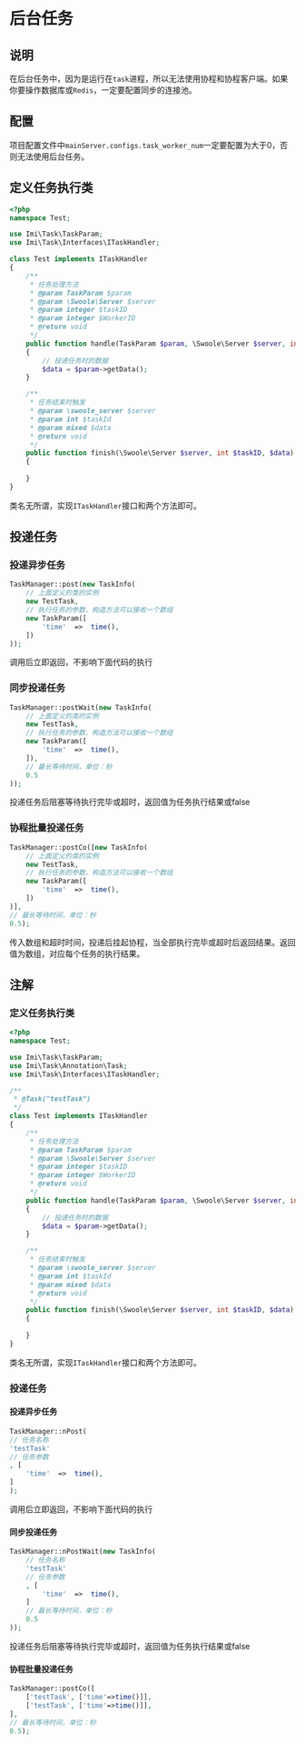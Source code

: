 # 后台任务

## 说明

在后台任务中，因为是运行在`task`进程，所以无法使用协程和协程客户端。如果你要操作数据库或`Redis`，一定要配置同步的连接池。

## 配置

项目配置文件中`mainServer.configs.task_worker_num`一定要配置为大于0，否则无法使用后台任务。

## 定义任务执行类

```php
<?php
namespace Test;

use Imi\Task\TaskParam;
use Imi\Task\Interfaces\ITaskHandler;

class Test implements ITaskHandler
{
	/**
	 * 任务处理方法
	 * @param TaskParam $param
	 * @param \Swoole\Server $server
	 * @param integer $taskID
	 * @param integer $WorkerID
	 * @return void
	 */
	public function handle(TaskParam $param, \Swoole\Server $server, int $taskID, int $WorkerID)
	{
		// 投递任务时的数据
		$data = $param->getData();
	}

	/**
	 * 任务结束时触发
	 * @param \swoole_server $server
	 * @param int $taskId
	 * @param mixed $data
	 * @return void
	 */
	public function finish(\Swoole\Server $server, int $taskID, $data)
	{
		
	}
}
```

类名无所谓，实现`ITaskHandler`接口和两个方法即可。

## 投递任务

### 投递异步任务

```php
TaskManager::post(new TaskInfo(
	// 上面定义的类的实例
	new TestTask,
	// 执行任务的参数，构造方法可以接收一个数组
	new TaskParam([
		'time'	=>	time(),
	])
));
```

调用后立即返回，不影响下面代码的执行

### 同步投递任务

```php
TaskManager::postWait(new TaskInfo(
	// 上面定义的类的实例
	new TestTask,
	// 执行任务的参数，构造方法可以接收一个数组
	new TaskParam([
		'time'	=>	time(),
	]),
	// 最长等待时间，单位：秒
	0.5
));
```

投递任务后阻塞等待执行完毕或超时，返回值为任务执行结果或false

### 协程批量投递任务

```php
TaskManager::postCo([new TaskInfo(
	// 上面定义的类的实例
	new TestTask,
	// 执行任务的参数，构造方法可以接收一个数组
	new TaskParam([
		'time'	=>	time(),
	])
)],
// 最长等待时间，单位：秒
0.5);
```

传入数组和超时时间，投递后挂起协程，当全部执行完毕或超时后返回结果。返回值为数组，对应每个任务的执行结果。

## 注解

### 定义任务执行类

```php
<?php
namespace Test;

use Imi\Task\TaskParam;
use Imi\Task\Annotation\Task;
use Imi\Task\Interfaces\ITaskHandler;

/**
 * @Task("testTask")
 */
class Test implements ITaskHandler
{
	/**
	 * 任务处理方法
	 * @param TaskParam $param
	 * @param \Swoole\Server $server
	 * @param integer $taskID
	 * @param integer $WorkerID
	 * @return void
	 */
	public function handle(TaskParam $param, \Swoole\Server $server, int $taskID, int $WorkerID)
	{
		// 投递任务时的数据
		$data = $param->getData();
	}

	/**
	 * 任务结束时触发
	 * @param \swoole_server $server
	 * @param int $taskId
	 * @param mixed $data
	 * @return void
	 */
	public function finish(\Swoole\Server $server, int $taskID, $data)
	{
		
	}
}
```

类名无所谓，实现`ITaskHandler`接口和两个方法即可。

### 投递任务

#### 投递异步任务

```php
TaskManager::nPost(
// 任务名称
'testTask'
// 任务参数
, [
	'time'	=>	time(),
]
);
```

调用后立即返回，不影响下面代码的执行

#### 同步投递任务

```php
TaskManager::nPostWait(new TaskInfo(
	// 任务名称
	'testTask'
	// 任务参数
	, [
		'time'	=>	time(),
	]
	// 最长等待时间，单位：秒
	0.5
));
```

投递任务后阻塞等待执行完毕或超时，返回值为任务执行结果或false

#### 协程批量投递任务

```php
TaskManager::postCo([
	['testTask', ['time'=>time()]],
	['testTask', ['time'=>time()]],
],
// 最长等待时间，单位：秒
0.5);
```
